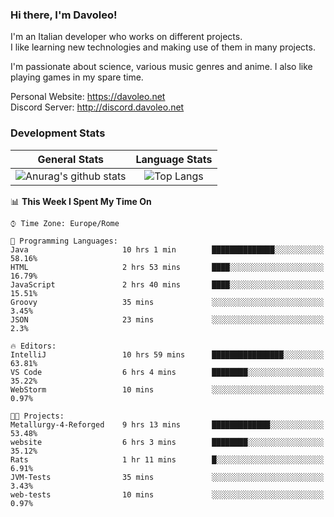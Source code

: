 ### Hi there, I'm Davoleo!

I'm an Italian developer who works on different projects.<br>
I like learning new technologies and making use of them in many projects.

I'm passionate about science, various music genres and anime.
I also like playing games in my spare time.

Personal Website: https://davoleo.net <br>
Discord Server: http://discord.davoleo.net

### Development Stats

General Stats             |  Language Stats
:-------------------------:|:-------------------------:
![Anurag's github stats](https://github-readme-stats.vercel.app/api?username=Davoleo&count_private=true&show_icons=true&theme=tokyonight)  |  ![Top Langs](https://github-readme-stats.vercel.app/api/top-langs/?username=Davoleo&theme=tokyonight&layout=compact)



<!--START_SECTION:waka-->
📊 **This Week I Spent My Time On** 

```text
⌚︎ Time Zone: Europe/Rome

💬 Programming Languages: 
Java                     10 hrs 1 min        ██████████████░░░░░░░░░░░   58.16% 
HTML                     2 hrs 53 mins       ████░░░░░░░░░░░░░░░░░░░░░   16.79% 
JavaScript               2 hrs 40 mins       ████░░░░░░░░░░░░░░░░░░░░░   15.51% 
Groovy                   35 mins             ░░░░░░░░░░░░░░░░░░░░░░░░░   3.45% 
JSON                     23 mins             ░░░░░░░░░░░░░░░░░░░░░░░░░   2.3%

🔥 Editors: 
IntelliJ                 10 hrs 59 mins      ████████████████░░░░░░░░░   63.81% 
VS Code                  6 hrs 4 mins        ████████░░░░░░░░░░░░░░░░░   35.22% 
WebStorm                 10 mins             ░░░░░░░░░░░░░░░░░░░░░░░░░   0.97%

🐱‍💻 Projects: 
Metallurgy-4-Reforged    9 hrs 13 mins       █████████████░░░░░░░░░░░░   53.48% 
website                  6 hrs 3 mins        ████████░░░░░░░░░░░░░░░░░   35.12% 
Rats                     1 hr 11 mins        █░░░░░░░░░░░░░░░░░░░░░░░░   6.91% 
JVM-Tests                35 mins             ░░░░░░░░░░░░░░░░░░░░░░░░░   3.43% 
web-tests                10 mins             ░░░░░░░░░░░░░░░░░░░░░░░░░   0.97%

```


<!--END_SECTION:waka-->

<!--
**Davoleo/Davoleo** is a ✨ _special_ ✨ repository because its `README.md` (this file) appears on your GitHub profile.

https://gist.github.com/Davoleo/43516c64c8169e24dc2571c34713863b

Here are some ideas to get you started:

- 🔭 I’m currently working on ...
- 🌱 I’m currently learning ...
- 👯 I’m looking to collaborate on ...
- 🤔 I’m looking for help with ...
- 💬 Ask me about ...
- 📫 How to reach me: ...
- 😄 Pronouns: ...
- ⚡ Fun fact: ...
-->
